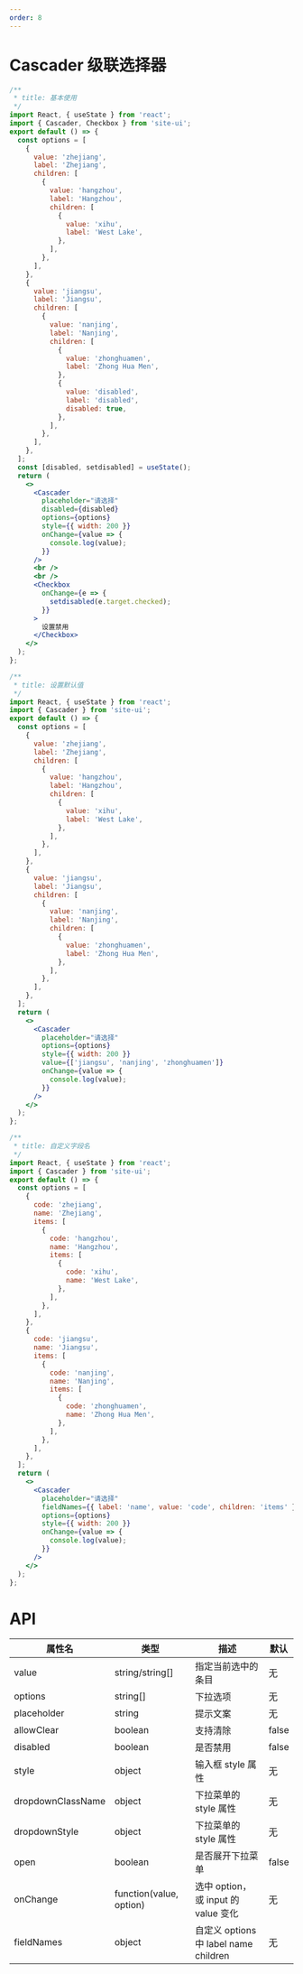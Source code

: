 ```yaml
---
order: 8
---
```


# Cascader 级联选择器

```jsx
/**
 * title: 基本使用
 */
import React, { useState } from 'react';
import { Cascader, Checkbox } from 'site-ui';
export default () => {
  const options = [
    {
      value: 'zhejiang',
      label: 'Zhejiang',
      children: [
        {
          value: 'hangzhou',
          label: 'Hangzhou',
          children: [
            {
              value: 'xihu',
              label: 'West Lake',
            },
          ],
        },
      ],
    },
    {
      value: 'jiangsu',
      label: 'Jiangsu',
      children: [
        {
          value: 'nanjing',
          label: 'Nanjing',
          children: [
            {
              value: 'zhonghuamen',
              label: 'Zhong Hua Men',
            },
            {
              value: 'disabled',
              label: 'disabled',
              disabled: true,
            },
          ],
        },
      ],
    },
  ];
  const [disabled, setdisabled] = useState();
  return (
    <>
      <Cascader
        placeholder="请选择"
        disabled={disabled}
        options={options}
        style={{ width: 200 }}
        onChange={value => {
          console.log(value);
        }}
      />
      <br />
      <br />
      <Checkbox
        onChange={e => {
          setdisabled(e.target.checked);
        }}
      >
        设置禁用
      </Checkbox>
    </>
  );
};
```

```jsx
/**
 * title: 设置默认值
 */
import React, { useState } from 'react';
import { Cascader } from 'site-ui';
export default () => {
  const options = [
    {
      value: 'zhejiang',
      label: 'Zhejiang',
      children: [
        {
          value: 'hangzhou',
          label: 'Hangzhou',
          children: [
            {
              value: 'xihu',
              label: 'West Lake',
            },
          ],
        },
      ],
    },
    {
      value: 'jiangsu',
      label: 'Jiangsu',
      children: [
        {
          value: 'nanjing',
          label: 'Nanjing',
          children: [
            {
              value: 'zhonghuamen',
              label: 'Zhong Hua Men',
            },
          ],
        },
      ],
    },
  ];
  return (
    <>
      <Cascader
        placeholder="请选择"
        options={options}
        style={{ width: 200 }}
        value={['jiangsu', 'nanjing', 'zhonghuamen']}
        onChange={value => {
          console.log(value);
        }}
      />
    </>
  );
};
```

```jsx
/**
 * title: 自定义字段名
 */
import React, { useState } from 'react';
import { Cascader } from 'site-ui';
export default () => {
  const options = [
    {
      code: 'zhejiang',
      name: 'Zhejiang',
      items: [
        {
          code: 'hangzhou',
          name: 'Hangzhou',
          items: [
            {
              code: 'xihu',
              name: 'West Lake',
            },
          ],
        },
      ],
    },
    {
      code: 'jiangsu',
      name: 'Jiangsu',
      items: [
        {
          code: 'nanjing',
          name: 'Nanjing',
          items: [
            {
              code: 'zhonghuamen',
              name: 'Zhong Hua Men',
            },
          ],
        },
      ],
    },
  ];
  return (
    <>
      <Cascader
        placeholder="请选择"
        fieldNames={{ label: 'name', value: 'code', children: 'items' }}
        options={options}
        style={{ width: 200 }}
        onChange={value => {
          console.log(value);
        }}
      />
    </>
  );
};
```

# API

| **属性名**        | **类型**                | **描述**                              | **默认** |
| ----------------- | ----------------------- | ------------------------------------- | -------- |
| value             | string/string[]         | 指定当前选中的条目                    | 无       |
| options           | string[]                | 下拉选项                              | 无       |
| placeholder       | string                  | 提示文案                              | 无       |
| allowClear        | boolean                 | 支持清除                              | false    |
| disabled          | boolean                 | 是否禁用                              | false    |
| style             | object                  | 输入框 style 属性                     | 无       |
| dropdownClassName | object                  | 下拉菜单的 style 属性                 | 无       |
| dropdownStyle     | object                  | 下拉菜单的 style 属性                 | 无       |
| open              | boolean                 | 是否展开下拉菜单                      | false    |
| onChange          | function(value, option) | 选中 option，或 input 的 value 变化   | 无       |
| fieldNames        | object                  | 自定义 options 中 label name children | 无       |
